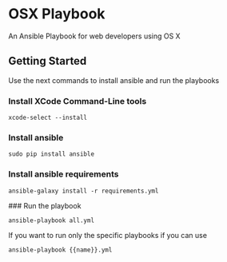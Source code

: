 # OSX Playbook

An Ansible Playbook for web developers using OS X

## Getting Started

Use the next commands to install ansible and run the playbooks

### Install XCode Command-Line tools
 
    xcode-select --install

### Install ansible

    sudo pip install ansible

### Install ansible requirements

    ansible-galaxy install -r requirements.yml

### Run the playbook

    ansible-playbook all.yml

If you want to run only the specific playbooks if you can use

    ansible-playbook {{name}}.yml
